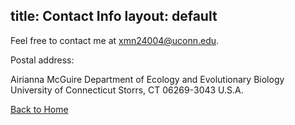 title: Contact Info
layout: default
---

Feel free to contact me at <xmn24004@uconn.edu>.

Postal address: 

Airianna McGuire 
Department of Ecology and Evolutionary Biology 
University of Connecticut 
Storrs, CT 06269-3043
U.S.A.

[Back to Home](https://Airianna25.github.io/)
